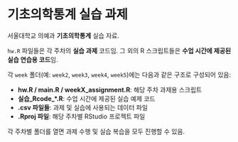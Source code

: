 # 기초의학통계 실습 과제

서울대학교 의예과 **기초의학통계** 실습 자료.

`hw.R` 파일들은 각 주차의 **실습 과제** 코드임.
그 외의 R 스크립트들은 **수업 시간에 제공된 실습 연습용 코드**임.

각 `week` 폴더(예: `week2`, `week3`, `week4`, `week5`)에는 다음과 같은 구조로 구성되어 있음:

- **hw\.R / main.R / weekX\_assignment.R**: 해당 주차 과제용 스크립트
- **실습\_Rcode\_\*.R**: 수업 시간에 제공된 실습 예제 코드
- **.csv 파일들**: 과제 및 실습에 사용되는 데이터 파일
- **.Rproj 파일**: 해당 주차별 RStudio 프로젝트 파일

각 주차별 폴더를 열면 과제 수행 및 실습 복습을 모두 진행할 수 있음.

